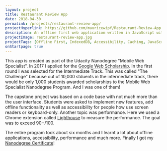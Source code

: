 ```yaml
---
layout: project
title: Restaurant Review App
date: 2018-04-30
permalink: /projects/restaurant-review-app/
projectHyperlink: https://github.com/mauricewipf/Restaurant-Review-App
description: An offline first web application written in JavaScript with great accessibility
projectImage: restaurant-review-app.jpg
projectTags: [Offline First, IndexedDB, Accessibility, Caching, JavaScript]
onStartpage: true
---
```


This app is created as part of the Udacity Nanodegree "Mobile Web Specialist". In 2017 I applied for the <a href="https://www.udacity.com/google-scholarships">Google Web Scholarship</a>. In the first round I was selected for the Intermediate Track. This was called "The Challenge" because out of 10,000 stduents in the intermediate track, there would be only 1,000 students awarded scholarships to the Mobile Web Specialist Nanodegree Program. And I was one of them!

The capstone project was based on a code base with not much more than the user interface. Students were asked to implement new features, add offline functionality as well as accessibility for people how use screen readers or keyboard-only. Another topic was performance. Here we used a Chrome extension called <a href="https://developers.google.com/web/tools/lighthouse/">Lighthouse</a> to measure the performance. The goal was to exceed 90+/100.

The entire program took about six months and I learnt a lot about offline applications, accessibility, performance and much more. Finally I got my <a href="https://confirm.udacity.com/9G9JGUSF">Nanodegree Certificate</a>!
